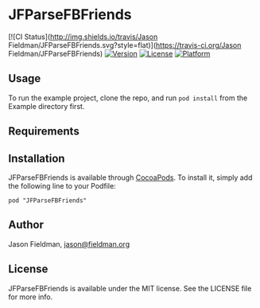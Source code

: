 # JFParseFBFriends

[![CI Status](http://img.shields.io/travis/Jason Fieldman/JFParseFBFriends.svg?style=flat)](https://travis-ci.org/Jason Fieldman/JFParseFBFriends)
[![Version](https://img.shields.io/cocoapods/v/JFParseFBFriends.svg?style=flat)](http://cocoadocs.org/docsets/JFParseFBFriends)
[![License](https://img.shields.io/cocoapods/l/JFParseFBFriends.svg?style=flat)](http://cocoadocs.org/docsets/JFParseFBFriends)
[![Platform](https://img.shields.io/cocoapods/p/JFParseFBFriends.svg?style=flat)](http://cocoadocs.org/docsets/JFParseFBFriends)

## Usage

To run the example project, clone the repo, and run `pod install` from the Example directory first.

## Requirements

## Installation

JFParseFBFriends is available through [CocoaPods](http://cocoapods.org). To install
it, simply add the following line to your Podfile:

    pod "JFParseFBFriends"

## Author

Jason Fieldman, jason@fieldman.org

## License

JFParseFBFriends is available under the MIT license. See the LICENSE file for more info.

